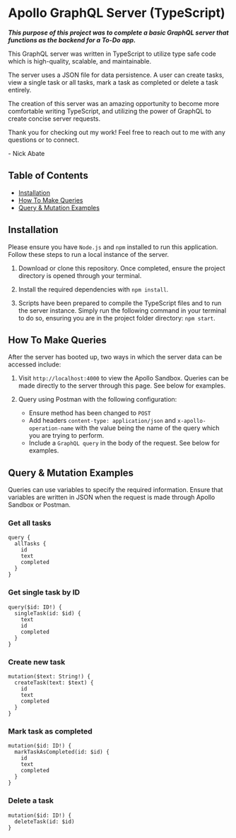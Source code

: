 # Apollo GraphQL Server (TypeScript)

**_This purpose of this project was to complete a basic GraphQL server that functions as the backend for a To-Do app._**

This GraphQL server was written in TypeScript to utilize type safe code which is high-quality, scalable, and maintainable.

The server uses a JSON file for data persistence. A user can create tasks, view a single task or all tasks, mark a task as completed or delete a task entirely.

The creation of this server was an amazing opportunity to become more comfortable writing TypeScript, and utilizing the power of GraphQL to create concise server requests.

Thank you for checking out my work! Feel free to reach out to me with any questions or to connect.

\- Nick Abate

## Table of Contents

- [Installation](#installation)
- [How To Make Queries](#how-to-make-queries)
- [Query & Mutation Examples](#query--mutation-examples)

## Installation

Please ensure you have `Node.js` and `npm` installed to run this application. Follow these steps to run a local instance of the server.

1. Download or clone this repository. Once completed, ensure the project directory is opened through your terminal.

2. Install the required dependencies with `npm install`.

3. Scripts have been prepared to compile the TypeScript files and to run the server instance. Simply run the following command in your terminal to do so, ensuring you are in the project folder directory: `npm start`.

## How To Make Queries

After the server has booted up, two ways in which the server data can be accessed include:

1. Visit `http://localhost:4000` to view the Apollo Sandbox. Queries can be made directly to the server through this page. See below for examples.

2. Query using Postman with the following configuration:
   - Ensure method has been changed to `POST`
   - Add headers `content-type: application/json` and `x-apollo-operation-name` with the value being the name of the query which you are trying to perform.
   - Include a `GraphQL query` in the body of the request. See below for examples.

## Query & Mutation Examples

Queries can use variables to specify the required information. Ensure that variables are written in JSON when the request is made through Apollo Sandbox or Postman.

### Get all tasks

```
query {
  allTasks {
    id
    text
    completed
  }
}
```

### Get single task by ID

```
query($id: ID!) {
  singleTask(id: $id) {
    text
    id
    completed
  }
}
```

### Create new task

```
mutation($text: String!) {
  createTask(text: $text) {
    id
    text
    completed
  }
}
```

### Mark task as completed

```
mutation($id: ID!) {
  markTaskAsCompleted(id: $id) {
    id
    text
    completed
  }
}
```

### Delete a task

```
mutation($id: ID!) {
  deleteTask(id: $id)
}
```

